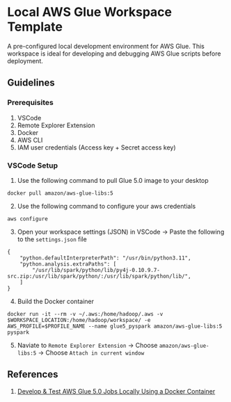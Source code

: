 # Local AWS Glue Workspace Template

A pre-configured local development environment for AWS Glue.
This workspace is ideal for developing and debugging AWS Glue scripts before deployment.

## Guidelines

### Prerequisites
1. VSCode
2. Remote Explorer Extension
3. Docker
4. AWS CLI
5. IAM user credentials (Access key + Secret access key)

### VSCode Setup

1. Use the following command to pull Glue 5.0 image to your desktop
```
docker pull amazon/aws-glue-libs:5
```

2. Use the following command to configure your aws credentials
```
aws configure
```

3. Open your workspace settings (JSON) in VSCode → Paste the following to the `settings.json` file
```
{
    "python.defaultInterpreterPath": "/usr/bin/python3.11",
    "python.analysis.extraPaths": [
        "/usr/lib/spark/python/lib/py4j-0.10.9.7-src.zip:/usr/lib/spark/python/:/usr/lib/spark/python/lib/",
    ]
}
```

4. Build the Docker container
```
docker run -it --rm -v ~/.aws:/home/hadoop/.aws -v $WORKSPACE_LOCATION:/home/hadoop/workspace/ -e AWS_PROFILE=$PROFILE_NAME --name glue5_pyspark amazon/aws-glue-libs:5 pyspark
```

5. Naviate to `Remote Explorer Extension` → Choose `amazon/aws-glue-libs:5` → Choose `Attach in current window`

## References

1. [Develop & Test AWS Glue 5.0 Jobs Locally Using a Docker Container](https://aws.amazon.com/blogs/big-data/develop-and-test-aws-glue-5-0-jobs-locally-using-a-docker-container/)
